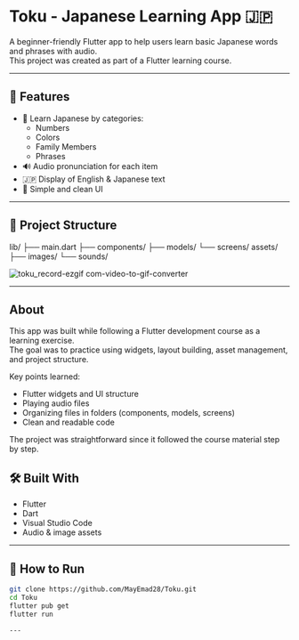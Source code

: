 # Toku - Japanese Learning App 🇯🇵

A beginner-friendly Flutter app to help users learn basic Japanese words and phrases with audio.  
This project was created as part of a Flutter learning course.

---

## 📱 Features

- 🧠 Learn Japanese by categories:
  - Numbers
  - Colors
  - Family Members
  - Phrases
- 🔊 Audio pronunciation for each item
- 🇯🇵 Display of English & Japanese text
- 🎨 Simple and clean UI

---


## 📁 Project Structure
lib/
├── main.dart
├── components/
├── models/
└── screens/
assets/
├── images/
└── sounds/

![toku_record-ezgif com-video-to-gif-converter](https://github.com/user-attachments/assets/76ea2038-bfe2-47a2-ac45-ec41cd58e8b8)

---
## About
This app was built while following a Flutter development course as a learning exercise.  
The goal was to practice using widgets, layout building, asset management, and project structure.  

Key points learned:
- Flutter widgets and UI structure
- Playing audio files
- Organizing files in folders (components, models, screens)
- Clean and readable code

The project was straightforward since it followed the course material step by step.




## 🛠️ Built With

- Flutter
- Dart
- Visual Studio Code
- Audio & image assets
  
---

## 🚀 How to Run

```bash
git clone https://github.com/MayEmad28/Toku.git
cd Toku
flutter pub get
flutter run

---
        



